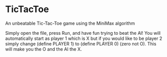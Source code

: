 # TicTacToe
An unbeatable Tic-Tac-Toe game using the MiniMax algorithm

Simply open the file, press Run, and have fun trying to beat the AI!
You will automatically start as player 1 which is X but if you would like to be player 2 simply change (define PLAYER 1) to (define PLAYER 0) (zero not O). This will make you the O and the AI the X.
